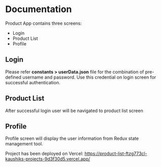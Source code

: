 # Documentation

Product App contains three screens:
* Login
* Product List
* Profile

## Login
Please refer **constants > userData.json** file for the combination of pre-defined username and password. Use this credential on login screen for successful authentication.

## Product List
After successful login user will be navigated to product list screen

## Profile
Profile screen will display the user information from Redux state management tool.

Project has been deployed on Vercel: https://product-list-ftzg773cl-kaushiks-projects-9d3f30d5.vercel.app/
